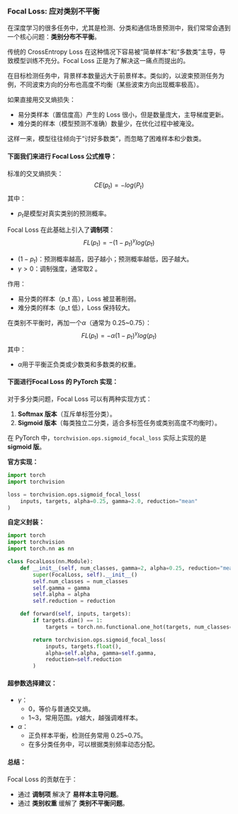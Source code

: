 ### Focal Loss: 应对类别不平衡

在深度学习的很多任务中，尤其是检测、分类和通信场景预测中，我们常常会遇到一个核心问题：**类别分布不平衡**。

传统的 CrossEntropy Loss 在这种情况下容易被“简单样本”和“多数类”主导，导致模型训练不充分。Focal Loss 正是为了解决这一痛点而提出的。

在目标检测任务中，背景样本数量远大于前景样本。类似的，以波束预测任务为例，不同波束方向的分布也高度不均衡（某些波束方向出现概率极高）。

如果直接用交叉熵损失：

- 易分类样本（置信度高）产生的 Loss 很小，但是数量庞大，主导梯度更新。
- 难分类的样本（模型预测不准确）数量少，在优化过程中被淹没。

这样一来，模型往往倾向于“讨好多数类”，而忽略了困难样本和少数类。



#### **下面我们来进行 Focal Loss 公式推导：**

标准的交叉熵损失：
$$
CE(p_t) = -log(P_t)
$$
其中：

- $p_t$是模型对真实类别的预测概率。

Focal Loss 在此基础上引入了**调制项**：
$$
FL(p_t) = -(1 - p_t)^\gamma log(p_t)
$$

- $(1 - p_t)$：预测概率越高，因子越小；预测概率越低，因子越大。
- $\gamma > 0$：调制强度，通常取2 。

作用：

- 易分类的样本（p_t 高），Loss 被显著削弱。
- 难分类的样本（p_t 低），Loss 保持较大。

在类别不平衡时，再加一个$\alpha$（通常为 0.25~0.75）：
$$
FL(p_t) = - \alpha (1 - p_t)^\gamma log(p_t)
$$
其中：

- $\alpha$用于平衡正负类或少数类和多数类的权重。



#### **下面进行Focal Loss 的 PyTorch 实现：**

对于多分类问题，Focal Loss 可以有两种实现方式：

1. **Softmax 版本**（互斥单标签分类）。
2. **Sigmoid 版本**（每类独立二分类，适合多标签任务或类别高度不均衡时）。

在 PyTorch 中，`torchvision.ops.sigmoid_focal_loss` 实际上实现的是 **sigmoid 版**。

**官方实现：**

```python
import torch
import torchvision

loss = torchvision.ops.sigmoid_focal_loss(
    inputs, targets, alpha=0.25, gamma=2.0, reduction="mean"
)
```

**自定义封装：**

```python
import torch
import torchvision
import torch.nn as nn

class FocalLoss(nn.Module):
    def __init__(self, num_classes, gamma=2, alpha=0.25, reduction="mean"):
        super(FocalLoss, self).__init__()
        self.num_classes = num_classes
        self.gamma = gamma
        self.alpha = alpha
        self.reduction = reduction

    def forward(self, inputs, targets):
        if targets.dim() == 1:
            targets = torch.nn.functional.one_hot(targets, num_classes=self.num_classes)

        return torchvision.ops.sigmoid_focal_loss(
            inputs, targets.float(),
            alpha=self.alpha, gamma=self.gamma,
            reduction=self.reduction
        )
```



#### 超参数选择建议：

- $\gamma$：
  - 0，等价与普通交叉熵。
  - 1~3，常用范围。$\gamma$越大，越强调难样本。
- $\alpha$：
  - 正负样本平衡，检测任务常用 0.25~0.75。
  - 在多分类任务中，可以根据类别频率动态分配。



#### 总结：

Focal Loss 的贡献在于：

- 通过 **调制项** 解决了 **易样本主导问题**。
- 通过 **类别权重** 缓解了 **类别不平衡问题**。
